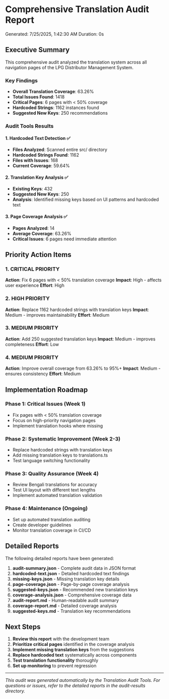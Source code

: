# Comprehensive Translation Audit Report

Generated: 7/25/2025, 1:42:30 AM
Duration: 0s

## Executive Summary

This comprehensive audit analyzed the translation system across all navigation pages of the LPG Distributor Management System.

### Key Findings

- **Overall Translation Coverage**: 63.26%
- **Total Issues Found**: 1418
- **Critical Pages**: 6 pages with < 50% coverage
- **Hardcoded Strings**: 1162 instances found
- **Suggested New Keys**: 250 recommendations

### Audit Tools Results

#### 1. Hardcoded Text Detection ✅

- **Files Analyzed**: Scanned entire src/ directory
- **Hardcoded Strings Found**: 1162
- **Files with Issues**: 168
- **Current Coverage**: 59.64%

#### 2. Translation Key Analysis ✅

- **Existing Keys**: 432
- **Suggested New Keys**: 250
- **Analysis**: Identified missing keys based on UI patterns and hardcoded text

#### 3. Page Coverage Analysis ✅

- **Pages Analyzed**: 14
- **Average Coverage**: 63.26%
- **Critical Issues**: 6 pages need immediate attention

## Priority Action Items

### 1. CRITICAL PRIORITY

**Action**: Fix 6 pages with < 50% translation coverage
**Impact**: High - affects user experience
**Effort**: High

### 2. HIGH PRIORITY

**Action**: Replace 1162 hardcoded strings with translation keys
**Impact**: Medium - improves maintainability
**Effort**: Medium

### 3. MEDIUM PRIORITY

**Action**: Add 250 suggested translation keys
**Impact**: Medium - improves completeness
**Effort**: Low

### 4. MEDIUM PRIORITY

**Action**: Improve overall coverage from 63.26% to 95%+
**Impact**: Medium - ensures consistency
**Effort**: Medium

## Implementation Roadmap

### Phase 1: Critical Issues (Week 1)

- Fix pages with < 50% translation coverage
- Focus on high-priority navigation pages
- Implement translation hooks where missing

### Phase 2: Systematic Improvement (Week 2-3)

- Replace hardcoded strings with translation keys
- Add missing translation keys to translations.ts
- Test language switching functionality

### Phase 3: Quality Assurance (Week 4)

- Review Bengali translations for accuracy
- Test UI layout with different text lengths
- Implement automated translation validation

### Phase 4: Maintenance (Ongoing)

- Set up automated translation auditing
- Create developer guidelines
- Monitor translation coverage in CI/CD

## Detailed Reports

The following detailed reports have been generated:

1. **audit-summary.json** - Complete audit data in JSON format
2. **hardcoded-text.json** - Detailed hardcoded text findings
3. **missing-keys.json** - Missing translation key details
4. **page-coverage.json** - Page-by-page coverage analysis
5. **suggested-keys.json** - Recommended new translation keys
6. **coverage-analysis.json** - Comprehensive coverage data
7. **audit-report.md** - Human-readable audit summary
8. **coverage-report.md** - Detailed coverage analysis
9. **suggested-keys.md** - Translation key recommendations

## Next Steps

1. **Review this report** with the development team
2. **Prioritize critical pages** identified in the coverage analysis
3. **Implement missing translation keys** from the suggestions
4. **Replace hardcoded text** systematically across components
5. **Test translation functionality** thoroughly
6. **Set up monitoring** to prevent regression

---

_This audit was generated automatically by the Translation Audit Tools._
_For questions or issues, refer to the detailed reports in the audit-results directory._
